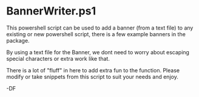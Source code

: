 # BannerWriter.ps1
This powershell script can be used to add a banner (from a text file) to any existing or new powershell script, there is a few example banners in the package.

By using a text file for the Banner, we dont need to worry about escaping special characters or extra work like that.

There is a lot of "fluff" in here to add extra fun to the function.  Please modify or take snippets from this script to suit your needs and enjoy.

-DF
